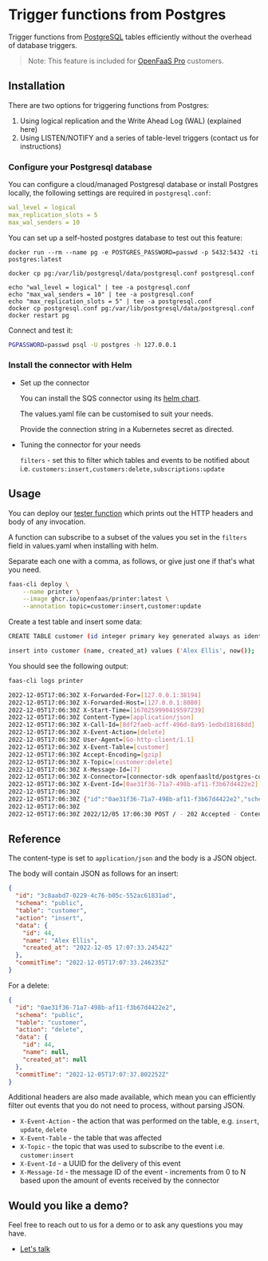 # Trigger functions from Postgres

Trigger functions from [PostgreSQL](https://www.postgresql.org/) tables efficiently without the overhead of database triggers.

> Note: This feature is included for [OpenFaaS Pro](https://openfaas.com/support/) customers.

## Installation

There are two options for triggering functions from Postgres:

1) Using logical replication and the Write Ahead Log (WAL) (explained here)
2) Using LISTEN/NOTIFY and a series of table-level triggers (contact us for instructions)

### Configure your Postgresql database

You can configure a cloud/managed Postgresql database or install Postgres locally, the following settings are required in `postgresql.conf`:

```yaml
wal_level = logical
max_replication_slots = 5
max_wal_senders = 10
```

You can set up a self-hosted postgres database to test out this feature:

```
docker run --rm --name pg -e POSTGRES_PASSWORD=passwd -p 5432:5432 -ti postgres:latest

docker cp pg:/var/lib/postgresql/data/postgresql.conf postgresql.conf

echo "wal_level = logical" | tee -a postgresql.conf
echo "max_wal_senders = 10" | tee -a postgresql.conf
echo "max_replication_slots = 5" | tee -a postgresql.conf
docker cp postgresql.conf pg:/var/lib/postgresql/data/postgresql.conf
docker restart pg
```

Connect and test it:

```bash
PGPASSWORD=passwd psql -U postgres -h 127.0.0.1
```

### Install the connector with Helm

* Set up the connector

    You can install the SQS connector using its [helm chart](https://github.com/openfaas/faas-netes/tree/master/chart/postgres-connector).

    The values.yaml file can be customised to suit your needs.

    Provide the connection string in a Kubernetes secret as directed.

* Tuning the connector for your needs

    `filters` - set this to filter which tables and events to be notified about i.e. `customers:insert,customers:delete,subscriptions:update`

## Usage

You can deploy our [tester function](https://github.com/openfaas/store-functions/blob/master/printer/handler.go) which prints out the HTTP headers and body of any invocation.

A function can subscribe to a subset of the values you set in the `filters` field in values.yaml when installing with helm.

Separate each one with a comma, as follows, or give just one if that's what you need.

```bash
faas-cli deploy \
    --name printer \
    --image ghcr.io/openfaas/printer:latest \
    --annotation topic=customer:insert,customer:update
```

Create a test table and insert some data:

```bash
CREATE TABLE customer (id integer primary key generated always as identity, name text, created_at timestamp);

insert into customer (name, created_at) values ('Alex Ellis', now());
```

You should see the following output:

```bash
faas-cli logs printer

2022-12-05T17:06:30Z X-Forwarded-For=[127.0.0.1:38194]
2022-12-05T17:06:30Z X-Forwarded-Host=[127.0.0.1:8080]
2022-12-05T17:06:30Z X-Start-Time=[1670259990419597239]
2022-12-05T17:06:30Z Content-Type=[application/json]
2022-12-05T17:06:30Z X-Call-Id=[8df2faeb-acff-496d-8a95-1edbd18168dd]
2022-12-05T17:06:30Z X-Event-Action=[delete]
2022-12-05T17:06:30Z User-Agent=[Go-http-client/1.1]
2022-12-05T17:06:30Z X-Event-Table=[customer]
2022-12-05T17:06:30Z Accept-Encoding=[gzip]
2022-12-05T17:06:30Z X-Topic=[customer:delete]
2022-12-05T17:06:30Z X-Message-Id=[7]
2022-12-05T17:06:30Z X-Connector=[connector-sdk openfaasltd/postgres-connector]
2022-12-05T17:06:30Z X-Event-Id=[0ae31f36-71a7-498b-af11-f3b67d4422e2]
2022-12-05T17:06:30Z 
2022-12-05T17:06:30Z {"id":"0ae31f36-71a7-498b-af11-f3b67d4422e2","schema":"public","table":"customer","action":"delete","data":{"id":44,"name":null,"created_at":null},"commitTime":"2022-12-05T17:07:37.802252Z"}
2022-12-05T17:06:30Z 
2022-12-05T17:06:30Z 2022/12/05 17:06:30 POST / - 202 Accepted - ContentLength: 0B (0.0007s)
```

## Reference

The content-type is set to `application/json` and the body is a JSON object.

The body will contain JSON as follows for an insert:

```json
{
  "id": "3c8aabd7-0229-4c76-b05c-552ac61831ad",
  "schema": "public",
  "table": "customer",
  "action": "insert",
  "data": {
    "id": 44,
    "name": "Alex Ellis",
    "created_at": "2022-12-05 17:07:33.245422"
  },
  "commitTime": "2022-12-05T17:07:33.246235Z"
}
```

For a delete:

```json
{
  "id": "0ae31f36-71a7-498b-af11-f3b67d4422e2",
  "schema": "public",
  "table": "customer",
  "action": "delete",
  "data": {
    "id": 44,
    "name": null,
    "created_at": null
  },
  "commitTime": "2022-12-05T17:07:37.802252Z"
}
```

Additional headers are also made available, which mean you can efficiently filter out events that you do not need to process, without parsing JSON.

* `X-Event-Action` - the action that was performed on the table, e.g. `insert`, `update`, `delete`
* `X-Event-Table` - the table that was affected
* `X-Topic` - the topic that was used to subscribe to the event i.e. `customer:insert`
* `X-Event-Id` - a UUID for the delivery of this event 
* `X-Message-Id` - the message ID of the event - increments from 0 to N based upon the amount of events received by the connector

## Would you like a demo?

Feel free to reach out to us for a demo or to ask any questions you may have.

* [Let's talk](https://openfaas.com/support/)
